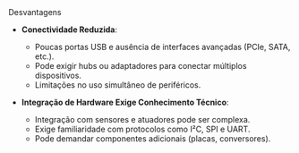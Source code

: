 <div class="cabecalho">
    Desvantagens 
</div>

<div class="conteudo regular">

- **Conectividade Reduzida**:
    - Poucas portas USB e ausência de interfaces avançadas (PCIe, SATA, etc.).
    - Pode exigir hubs ou adaptadores para conectar múltiplos dispositivos.
    - Limitações no uso simultâneo de periféricos.

- **Integração de Hardware Exige Conhecimento Técnico**:
    - Integração com sensores e atuadores pode ser complexa.
    - Exige familiaridade com protocolos como I²C, SPI e UART.
    - Pode demandar componentes adicionais (placas, conversores).

</div>
